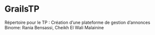 # GrailsTP
Répertoire pour le TP : Création d’une plateforme de gestion d’annonces
Binome: Rania Bensassi, Cheikh El Wali Malainine